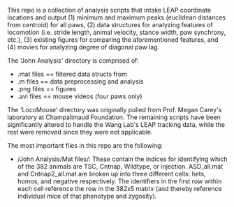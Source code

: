 This repo is a collection of analysis scripts that intake LEAP coordinate locations and output (1) minimum and maximum peaks (euclidean distances from centroid) for all paws, (2) data structures for analyzing features of locomotion (i.e. stride length, animal velocity, stance width, paw synchrony, etc.), (3) existing figures for comparing the aforementioned features, and (4) movies for analyzing degree of diagonal paw lag.

The 'John Analysis' directory is comprised of:
 - .mat files == filtered data structs from 
 - .m files   == data preprocessing and analysis
 - .png files == figures
 - .avi files == mouse videos (four paws only)

The 'LocoMouse' directory was originally pulled from Prof. Megan Carey's laboratory at Champalimaud Foundation. The remaining scripts have been significantly altered to handle the Wang Lab's LEAP tracking data, while the rest were removed since they were not applicable. 

The most important files in this repo are the following:
- /John Analysis/Mat files/: These contain the indices for identifying which of the 382 animals are TSC, Cntnap, Wildtype, or injection. ASD_all.mat and Cntnap2_all.mat are broken up into three different cells: hets, homos, and negative respectively. The identifiers in the first row within each cell reference the row in the 382x5 matrix (and thereby reference individual mice of that phenotype and zygosity).